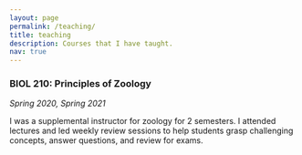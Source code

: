 ```yaml
---
layout: page
permalink: /teaching/
title: teaching
description: Courses that I have taught.
nav: true
---
```


### **BIOL 210: Principles of Zoology**

_Spring 2020, Spring 2021_

I was a supplemental instructor for zoology for 2 semesters. I attended lectures and led weekly review sessions to help students grasp challenging concepts, answer questions, and review for exams. 
